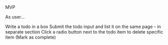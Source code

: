 MVP 

As user...

Write a todo in a box
Submit the todo input and list it on the same page - in separate section
Click a radio button next to the todo item to delete specific item (Mark as complete)